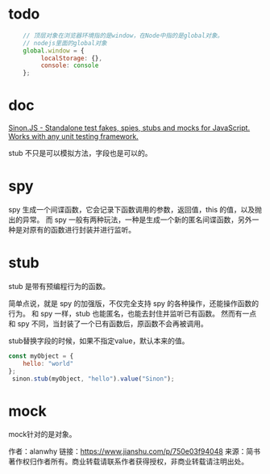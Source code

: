 # todo

```js
    // 顶层对象在浏览器环境指的是window，在Node中指的是global对象。
    // nodejs里面的global对象
    global.window = {
         localStorage: {},
         console: console
    };
```

# doc

[Sinon.JS - Standalone test fakes, spies, stubs and mocks for JavaScript. Works with any unit testing framework.](https://sinonjs.org/)

stub 不只是可以模拟方法，字段也是可以的。

# spy

spy 生成一个间谍函数，它会记录下函数调用的参数，返回值，this 的值，以及抛出的异常。
而 spy 一般有两种玩法，一种是生成一个新的匿名间谍函数，另外一种是对原有的函数进行封装并进行监听。

# stub

stub 是带有预编程行为的函数。

简单点说，就是 spy 的加强版，不仅完全支持 spy 的各种操作，还能操作函数的行为。
和 spy 一样，stub 也能匿名，也能去封住并监听已有函数。
然而有一点和 spy 不同，当封装了一个已有函数后，原函数不会再被调用。

stub替换字段的时候，如果不指定value，默认本来的值。

```js
const myObject = {
    hello: "world"
};
 sinon.stub(myObject, "hello").value("Sinon");
```

# mock

mock针对的是对象。

作者：alanwhy
链接：https://www.jianshu.com/p/750e03f94048
来源：简书
著作权归作者所有。商业转载请联系作者获得授权，非商业转载请注明出处。